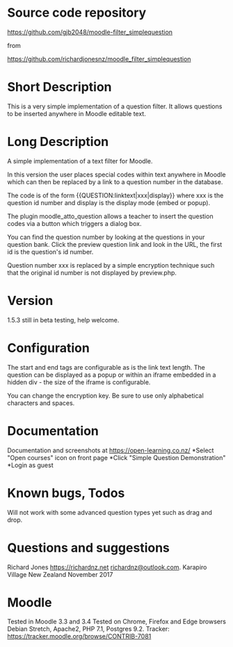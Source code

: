 Source code repository
=====================
https://github.com/gjb2048/moodle-filter_simplequestion

from

https://github.com/richardjonesnz/moodle_filter_simplequestion

Short Description
=================
This is a very simple implementation of a question filter. It allows questions to be
inserted anywhere in Moodle editable text.

Long Description
===============
A simple implementation of a text filter for Moodle. 

In this version the user places special codes within text anywhere in Moodle which 
can then be replaced by a link to a question number in the database.  

The code is of the form {{QUESTION:linktext|xxx|display}} where xxx is the question id
number and display is the display mode (embed or popup).  

The plugin moodle_atto_question allows a teacher to insert the question codes
via a button which triggers a dialog box.

You can find the question number by looking at the questions in your question bank. 
Click the preview question link and look in the URL, the first id is the question's id number. 

Question number xxx is replaced by a simple encryption technique such that 
the original id number is not displayed by preview.php.

Version
=======
1.5.3 still in beta testing, help welcome.

Configuration
=============
The start and end tags are configurable as is the link text length.
The question can be displayed as a popup or within an iframe embedded in a hidden 
div - the size of the iframe is configurable.

You can change the encryption key.  Be sure to use only alphabetical characters 
and spaces.

Documentation
=================
Documentation and screenshots at https://open-learning.co.nz/
*Select "Open courses" icon on front page
*Click "Simple Question Demonstration"
*Login as guest

Known bugs, Todos
=================
Will not work with some advanced question types yet such as drag and drop. 

Questions and suggestions
=========================
Richard Jones https://richardnz.net richardnz@outlook.com.
Karapiro Village
New Zealand
November 2017

Moodle
======
Tested in Moodle 3.3 and 3.4
Tested on Chrome, Firefox and Edge browsers
Debian Stretch, Apache2, PHP 7.1, Postgres 9.2.
Tracker: https://tracker.moodle.org/browse/CONTRIB-7081
